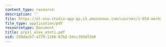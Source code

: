 ```yaml
---
content_type: resource
description: ''
file: https://ol-ocw-studio-app-qa.s3.amazonaws.com/courses/1-054-mechanics-and-design-of-concrete-structures-spring-2004/250dacb7a778118667b254cc395df2b0_prpsl_alex_otnti.pdf
file_type: application/pdf
resourcetype: Document
title: prpsl_alex_otnti.pdf
uid: 250dacb7-a778-1186-67b2-54cc395df2b0
---
```

